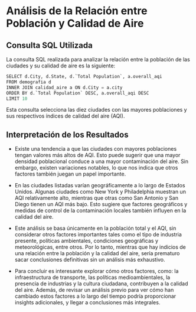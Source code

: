# Análisis de la Relación entre Población y Calidad de Aire

## Consulta SQL Utilizada
La consulta SQL realizada para analizar la relación entre la población de las ciudades y su calidad de aire es la siguiente:
```python
SELECT d.City, d.State, d.`Total Population`, a.overall_aqi
FROM demografia d
INNER JOIN calidad_aire a ON d.City = a.city
ORDER BY d.`Total Population` DESC, a.overall_aqi DESC
LIMIT 10
```

Esta consulta selecciona las diez ciudades con las mayores poblaciones y sus respectivos índices de calidad del aire (AQI).

## Interpretación de los Resultados
- Existe una tendencia a que las ciudades con mayores poblaciones tengan valores más altos de AQI. Esto puede sugerir que una mayor densidad poblacional conduce a una mayor contaminación del aire. Sin embargo, existen variaciones notables, lo que nos indica que otros factores también juegan un papel importante.
  
- En las ciudades listadas varían geográficamente a lo largo de Estados Unidos. Algunas ciudades como New York y Philadelphia muestran un AQI relativamente alto, mientras que otras como San Antonio y San Diego tienen un AQI más bajo. Esto sugiere que factores geográficos y medidas de control de la contaminación locales también influyen en la calidad del aire.
  
- Este análisis se basa únicamente en la población total y el AQI, sin considerar otros factores importantes tales como el tipo de industria presente, políticas ambientales, condiciones geográficas y meteorológicas, entre otros. Por lo tanto, mientras que hay indicios de una relación entre la población y la calidad del aire, sería prematuro sacar conclusiones definitivas sin un análisis más exhaustivo.
  
- Para concluir es interesante explorar cómo otros factores, como: la infraestructura de transporte, las políticas medioambientales, la presencia de industrias y la cultura ciudadana, contribuyen a la calidad del aire. Además, de revisar un análisis previo para ver cómo han cambiado estos factores a lo largo del tiempo podría proporcionar insights adicionales, y llegar a conclusiones más integrales.

